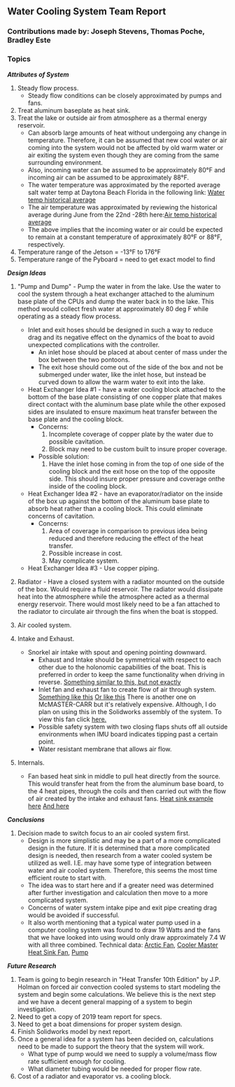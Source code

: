 
## Water Cooling System Team Report
### Contributions made by: Joseph Stevens, Thomas Poche, Bradley Este
### Topics
***Attributes of System***
1. Steady flow process.
	* Steady flow conditions can be closely approximated by pumps and fans.
2. Treat aluminum baseplate as heat sink.
3. Treat the lake or outside air from atmosphere as a thermal energy reservoir.
	* Can absorb large amounts of heat without undergoing any change in temperature.
  	Therefore, it can be assumed that new cool water or air coming into the system would not be affected by old warm water or air exiting the system even though they are coming from the same surrounding environment.
	* Also, incoming water can be assumed to be approximately 80&deg;F and incoming air can be assumed to be approximately 88&deg;F.
	* The water temperature was approximated by the reported average salt water temp at Daytona Beach Florida in the following link: [Water temp historical average](https://www.currentresults.com/Oceans/Temperature/daytona-beach-average-water-temperature.php)
	 * The air temperature was approximated by reviewing the historical average during June from the 22nd -28th here:[Air temp historical average](https://www.accuweather.com/en/us/daytona-beach/32114/june-weather/328173)
	* The above implies that the incoming water or air could be expected to remain at a constant temperature of approximately 80&deg;F or 88&deg;F, respectively.
4. Temperature range of the Jetson = -13&deg;F to 176&deg;F
5. Temperature range of the Pyboard = need to get exact model to find

***Design Ideas***
1. "Pump and Dump" - Pump the water in from the lake. Use the water to cool the system through a heat exchanger attached to the aluminum base plate of the CPUs and dump the water back in to the lake. This method would collect fresh water at approximately 80 deg F while operating as a steady flow process.
	* Inlet and exit hoses should be designed in such a way to reduce drag and its negative effect on the dynamics of the boat to avoid unexpected complications with the controller.
		* An inlet hose should be placed at about center of mass under the box between the two pontoons.
		* The exit hose should come out of the side of the box and not be submerged under water, like the inlet hose, but instead be curved down to allow the warm water to exit into the lake.
	* Heat Exchanger Idea #1 - have a water cooling block attached to the bottom of the base plate
	  consisting of one copper plate that makes direct contact with the aluminum base plate while the
	  other exposed sides are insulated to ensure maximum heat transfer between the base plate and the cooling block.
		* Concerns:
			1. Incomplete coverage of copper plate by the water due to possible cavitation.
			2. Block may need to be custom built to insure proper coverage.
		* Possible solution:
			1. Have the inlet hose coming in from the top of one side of the cooling block and the exit hose on the top of the opposite side. This should insure proper pressure and coverage onthe inside of the cooling block.
	* Heat Exchanger Idea #2 - have an evaporator/radiator on the inside of the box up against the
	  bottom of the aluminum base plate to absorb heat rather than a cooling block. This could
	  eliminate concerns of cavitation.
		* Concerns:
			1. Area of coverage in comparison to previous idea being reduced and therefore reducing the effect of the heat transfer.
			2. Possible increase in cost.
			3. May complicate system.
	* Heat Exchanger Idea #3 - Use copper piping.

7. Radiator - Have a closed system with a radiator mounted on the outside of the box. Would require a fluid reservoir. The radiator would dissipate heat into the atmosphere while the atmosphere acted as a thermal energy reservoir. There would most likely need to be a fan attached to the radiator to circulate air through the fins when the boat is stopped.

8. Air cooled system.
9. Intake and Exhaust.
	* Snorkel air intake with spout and opening pointing downward.
		* Exhaust and Intake should be symmetrical with respect to each other due to the holonomic capabilities of the  boat. This is preferred in order to keep the same functionality when driving in reverse.
			[Something similar to this, but not exactly](https://www.wish.com/product/598a140c08e12d09fc918b64?hide_login_modal=true&from_ad=goog_shopping&_display_country_code=US&_force_currency_code=USD&pid=googleadwords_int&c=%7BcampaignId%7D&ad_cid=598a140c08e12d09fc918b64&ad_cc=US&ad_curr=USD&ad_price=9.88&campaign_id=7203534630&gclid=Cj0KCQjw1Iv0BRDaARIsAGTWD1un2uznoSLaLp57aooTYjIFVpUlnZ-i83nC90eIvOSy9uJaWBWzo30aAvsEEALw_wcB&share=web)
		* Inlet fan and exhaust fan to create flow of air through system.
			[Something like this](https://www.newegg.com/p/1YF-009M-001J3?Description=blower%20fan&cm_re=blower_fan-_-9SIA27CAK71375-_-Product)
			[Or like this](https://www.newegg.com/nonoise-g5015m12d1-6-fans/p/1YF-002N-00090?Item=9SIA6254FA5101&quicklink=true)
			There is another one on McMASTER-CARR but it's relatively expensive. Although, I do plan on using this in the Solidworks assembly of the system. To view this fan click [here.](https://www.mcmaster.com/9602k41)
		* Possible safety system with two closing flaps shuts off all outside environments when IMU board indicates tipping past a certain point.
		* Water resistant membrane that allows air flow.
10. Internals.
	* Fan based heat sink in middle to pull heat directly from the source. This would transfer heat from the from the aluminum base board, to the 4 heat pipes, through the coils and then carried out with the flow of air created by the intake and exhaust fans.
		[Heat sink example here](https://www.amazon.com/Noctua-NH-U12S-Premium-Cooler-NF-F12/dp/B00C9EYVGY/ref=sr_1_3?keywords=noctua%20nh-u12s&qid=1585513334&sr=8-3)
		[And here](https://www.coolermaster.com/catalog/coolers/cpu-air-coolers/hyper-212-evo/)

***Conclusions***
1. Decision made to switch focus to an air cooled system first.
	 * Design is more simplistic and may be a part of a more complicated design in the future. If it is determined that a more complicated design is needed, then research from a water cooled system be utilized as well. I.E. may have some type of integration between water and air cooled system. Therefore, this seems the most time efficient route to start with.
	 * The idea was to start here and if a greater need was determined after further investigation and calculation then move to a more complicated system.
	 *  Concerns of water system intake pipe and exit pipe creating drag would be avoided if successful.
	 * It also worth mentioning that a typical water pump used in a computer cooling system was found to draw 19 Watts and the fans that we have looked into using would only draw approximately 7.4 W with all three combined. Technical data: [Arctic Fan](https://www.arctic.ac/us_en/p12.html), [Cooler Master Heat Sink Fan](https://www.coolermaster.com/catalog/coolers/cpu-air-coolers/hyper-212-evo/), [Pump](https://www.amazon.com/BXQINLENX-DC12V-Cooling-Exchanger-Cooler/dp/B01H1BE4VQ/ref=sr_1_7?crid=287DINFZONEG9&keywords=water%20cooling%20pump&qid=1585513800&sprefix=water%20cooling%20,aps,194&sr=8-7)

***Future Research***

1. Team is going to begin research in "Heat Transfer 10th Edition" by J.P. Holman on forced air convection cooled systems to start modeling the system and begin some calculations. We believe this is the next step and we have a decent general mapping of a system to begin investigation.
3. Need to get a copy of 2019 team report for specs.
4. Need to get a boat dimensions for proper system design.
5. Finish Solidworks model by next report.
 6. Once a general idea for a system has been decided on, calculations need to be made to support the theory that the system will work.
 	* What type of pump would we need to supply a volume/mass flow rate sufficient enough for cooling.
	* What diameter tubing would be needed for proper flow rate.
 7. Cost of a radiator and evaporator vs. a cooling block.  
